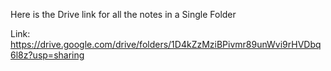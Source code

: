 Here is the Drive link for all the notes in a Single Folder

Link: https://drive.google.com/drive/folders/1D4kZzMziBPivmr89unWvi9rHVDbq6l8z?usp=sharing
